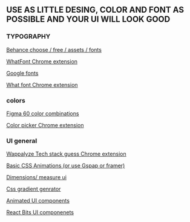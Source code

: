 ## USE AS LITTLE DESING, COLOR AND FONT AS POSSIBLE AND YOUR UI WILL LOOK GOOD


### TYPOGRAPHY


<a href="https://www.behance.net/assets?tracking_source=nav20" target="_blank" rel=""> Behance choose / free / assets / fonts </a>

<a href="https://www.behance.net/assets?tracking_source=nav20" target="_blank" rel=""> WhatFont Chrome extension </a>

<a href="https://fonts.google.com" target="_blank" rel=""> Google fonts </a>

<a href="https://chromewebstore.google.com/detail/what-font-find-font/banojpgedjnmhklbggjekijlfckjodlh" target="_blank" rel=""> What font Chrome extension </a>

### colors

<a href="https://www.figma.com/resource-library/color-combinations" target="_blank" rel=""> Figma 60 color combinations </a>

<a href="https://chromewebstore.google.com/detail/colorzilla/bhlhnicpbhignbdhedgjhgdocnmhomnp" target="_blank" rel=""> Color picker Chrome extension </a>



### UI general

<a href="https://chromewebstore.google.com/detail/wappalyzer-technology-pro/gppongmhjkpfnbhagpmjfkannfbllamg" target="_blank" rel=""> Wappalyze Tech stack guess Chrome extension </a>

<a href="https://animista.net" target="_blank" rel=""> Basic CSS Animations (or use Gspap or framer) </a>

<a href="https://chromewebstore.google.com/detail/dimensions/eondmmmpfnofpakacdndcacpjnkliafi" target="_blank" rel=""> Dimensions/ measure ui </a>

<a href="https://www.css-gradient.com/" target="_blank" rel=""> Css gradient genrator </a>

<a href="https://uiverse.io/elements" target="_blank" rel=""> Animated UI components </a>

<a href="https://www.reactbits.dev/text-animations/split-text" target="_blank" rel=""> React Bits UI componenets </a>





